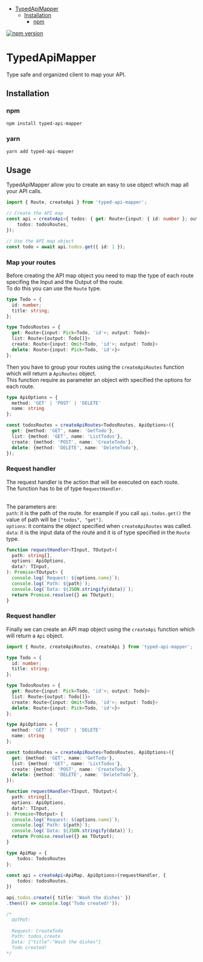 <!-- START doctoc generated TOC please keep comment here to allow auto update -->
<!-- DON'T EDIT THIS SECTION, INSTEAD RE-RUN doctoc TO UPDATE -->

- [TypedApiMapper](#typedapimapper)
  - [Installation](#installation)
    - [npm](#npm)

<!-- END doctoc generated TOC please keep comment here to allow auto update -->

[![npm version](https://badge.fury.io/js/typed-api-mapper.svg)](https://badge.fury.io/js/typed-api-mapper)

# TypedApiMapper

Type safe and organized client to map your API.

## Installation

### npm

```sh
npm install typed-api-mapper
```

### yarn

```sh
yarn add typed-api-mapper
```

## Usage

TypedApiMapper allow you to create an easy to use object which map all your API calls.

```typescript
import { Route, createApi } from 'typed-api-mapper';

// Create the API map
const api = createApi<{ todos: { get: Route<{input: { id: number }; output: Todo}> } }>(requestHandler, {
    todos: todosRoutes,
});

// Use the API map object
const todo = await api.todos.get({ id: 1 });
```

### Map your routes

Before creating the API map object you need to map the type of each route specifing the Input and the Output of the route.<br />
To do this you can use the `Route` type.

```typescript
type Todo = {
  id: number;
  title: string;
};

type TodosRoutes = {
  get: Route<{input: Pick<Todo, 'id'>; output: Todo}>
  list: Route<{output: Todo[]}>
  create: Route<{input: Omit<Todo, 'id'>; output: Todo}>
  delete: Route<{input: Pick<Todo, 'id'>}>
};
```

Then you have to group your routes using the `createApiRoutes` function which will return a `ApiRoutes` object.<br />
This function require as parameter an object with specified the options for each route.

```typescript
type ApiOptions = {
  method: 'GET' | 'POST' | 'DELETE'
  name: string
};

const todosRoutes = createApiRoutes<TodosRoutes, ApiOptions>({
  get: {method: 'GET', name: 'GetTodo'},
  list: {method: 'GET', name: 'ListTodos'},
  create: {method: 'POST', name: 'CreateTodo'},
  delete: {method: 'DELETE', name: 'DeleteTodo'},
});
```

### Request handler

The request handler is the action that will be executed on each route.</br>
The function has to be of type `RequestHandler`.</br></br>

The parameters are:</br>
`path`: it is the path of the route. for example if you call `api.todos.get()` the value of path will be `["todos", "get"]`.</br>
`options`: it contains the object specified when `createApiRoutes` was called.</br>
`data`: it is the input data of the route and it is of type specified in the `Route` type.</br>

```typescript
function requestHandler<TInput, TOutput>(
  path: string[],
  options: ApiOptions,
  data?: TInput,
): Promise<TOutput> {
  console.log(`Request: ${options.name}`);
  console.log(`Path: ${path}`);
  console.log(`Data: ${JSON.stringify(data)}`);
  return Promise.resolve({} as TOutput);
}
```

### Request handler

Finally we can create an API map object using the `createApi` function which will return a `Api` object.<br />

```typescript
import { Route, createApiRoutes, createApi } from 'typed-api-mapper';

type Todo = {
  id: number;
  title: string;
};

type TodosRoutes = {
  get: Route<{input: Pick<Todo, 'id'>; output: Todo}>
  list: Route<{output: Todo[]}>
  create: Route<{input: Omit<Todo, 'id'>; output: Todo}>
  delete: Route<{input: Pick<Todo, 'id'>}>
};

type ApiOptions = {
  method: 'GET' | 'POST' | 'DELETE'
  name: string
};

const todosRoutes = createApiRoutes<TodosRoutes, ApiOptions>({
  get: {method: 'GET', name: 'GetTodo'},
  list: {method: 'GET', name: 'ListTodos'},
  create: {method: 'POST', name: 'CreateTodo'},
  delete: {method: 'DELETE', name: 'DeleteTodo'},
});

function requestHandler<TInput, TOutput>(
  path: string[],
  options: ApiOptions,
  data?: TInput,
): Promise<TOutput> {
  console.log(`Request: ${options.name}`);
  console.log(`Path: ${path}`);
  console.log(`Data: ${JSON.stringify(data)}`);
  return Promise.resolve({} as TOutput);
}

type ApiMap = {
    todos: TodosRoutes
};
  
const api = createApi<ApiMap, ApiOptions>(requestHandler, {
    todos: todosRoutes,
})

api.todos.create({ title: 'Wash the dishes' })
.then(() => console.log('Todo created!'));

/*
  OUTPUT:

  Request: CreateTodo
  Path: todos,create
  Data: {"title":"Wash the dishes"}
  Todo created!
*/
```